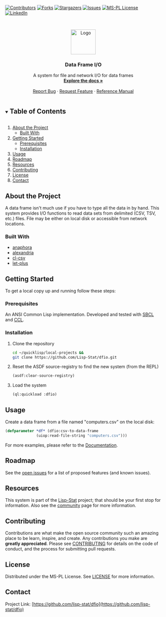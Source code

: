 
<!-- PROJECT SHIELDS -->

[![Contributors][contributors-shield]][contributors-url]
[![Forks][forks-shield]][forks-url]
[![Stargazers][stars-shield]][stars-url]
[![Issues][issues-shield]][issues-url]
[![MS-PL License][license-shield]][license-url]
[![LinkedIn][linkedin-shield]][linkedin-url]



<!-- PROJECT LOGO -->
<br />
<p align="center">
  <a href="https://github.com/lisp-stat/dfio">
    <img src="https://lisp-stat.dev/images/stats-image.svg" alt="Logo" width="80" height="80">
  </a>

  <h3 align="center">Data Frame I/O</h3>

  <p align="center">
  A system for file and network I/O for data frames
	<br />
    <a href="https://lisp-stat.dev/docs/tasks/data-frame/"><strong>Explore the docs »</strong></a>
    <br />
    <br />
    <a href="https://github.com/lisp-stat/dfio/issues">Report Bug</a>
    ·
    <a href="https://github.com/lisp-stat/dfio/issues">Request Feature</a>
    ·
    <a href="https://lisp-stat.github.io/dfio/">Reference Manual</a>
  </p>
</p>



<!-- TABLE OF CONTENTS -->
<details open="open">
  <summary><h2 style="display: inline-block">Table of Contents</h2></summary>
  <ol>
    <li>
      <a href="#about-the-project">About the Project</a>
      <ul>
        <li><a href="#built-with">Built With</a></li>
      </ul>
    </li>
    <li>
      <a href="#getting-started">Getting Started</a>
      <ul>
        <li><a href="#prerequisites">Prerequisites</a></li>
        <li><a href="#installation">Installation</a></li>
      </ul>
    </li>
    <li><a href="#usage">Usage</a></li>
    <li><a href="#roadmap">Roadmap</a></li>
	<li><a href="#resources">Resources</a></li>
    <li><a href="#contributing">Contributing</a></li>
    <li><a href="#license">License</a></li>
    <li><a href="#contact">Contact</a></li>
  </ol>
</details>



<!-- ABOUT THE PROJECT -->
## About the Project

  A data frame isn't much use if you have to type all the data in by
  hand.  This system provides I/O functions to read data sets from
  delimited (CSV, TSV, etc.) files.  File may be either on local disk
  or accessible from network locations.



### Built With

* [anaphora](https://github.com/tokenrove/anaphora)
* [alexandria](https://gitlab.common-lisp.net/alexandria/alexandria)
* [cl-csv](https://github.com/AccelerationNet/cl-csv)
* [let-plus](https://github.com/sharplispers/let-plus)


<!-- GETTING STARTED -->
## Getting Started

To get a local copy up and running follow these steps:

### Prerequisites

An ANSI Common Lisp implementation. Developed and tested with
[SBCL](https://www.sbcl.org/) and
[CCL](https://github.com/Clozure/ccl).

### Installation

1. Clone the repository
   ```sh
   cd ~/quicklisp/local-projects &&
   git clone https://github.com/Lisp-Stat/dfio.git
   ```
2. Reset the ASDF source-registry to find the new system (from the REPL)
   ```lisp
   (asdf:clear-source-registry)
   ```
3. Load the system
   ```lisp
   (ql:quickload :dfio)
   ```

<!-- USAGE EXAMPLES -->
## Usage

Create a data frame from a file named "computers.csv" on the local disk:

```lisp
(defparameter *df* (dfio:csv-to-data-frame
		      (uiop:read-file-string "computers.csv")))

```

For more examples, please refer to the
[Documentation](https://lisp-stat.dev/docs/tasks/data-frame).


<!-- ROADMAP -->
## Roadmap

See the [open issues](https://github.com/lisp-stat/dfio/issues) for a list of proposed features (and known issues).

## Resources

This system is part of the [Lisp-Stat](https://lisp-stat.dev/) project; that should be your first stop for information. Also see the <!-- [resources](https://lisp-stat.dev/resources) and -->
[community](https://lisp-stat.dev/community) page for more
information.

<!-- CONTRIBUTING -->
## Contributing

Contributions are what make the open source community such an amazing place to be learn, inspire, and create. Any contributions you make are **greatly appreciated**. Please see [CONTRIBUTING](CONTRIBUTING.md) for details on the code of conduct, and the process for submitting pull requests.

<!-- LICENSE -->
## License

Distributed under the MS-PL License. See [LICENSE](LICENSE) for more information.



<!-- CONTACT -->
## Contact

Project Link: [https://github.com/lisp-stat/dfio](https://github.com/lisp-stat/dfio)



<!-- MARKDOWN LINKS & IMAGES -->
<!-- https://www.markdownguide.org/basic-syntax/#reference-style-links -->
[contributors-shield]: https://img.shields.io/github/contributors/lisp-stat/dfio.svg?style=for-the-badge
[contributors-url]: https://github.com/lisp-stat/dfio/graphs/contributors
[forks-shield]: https://img.shields.io/github/forks/lisp-stat/dfio.svg?style=for-the-badge
[forks-url]: https://github.com/lisp-stat/dfio/network/members
[stars-shield]: https://img.shields.io/github/stars/lisp-stat/dfio.svg?style=for-the-badge
[stars-url]: https://github.com/lisp-stat/dfio/stargazers
[issues-shield]: https://img.shields.io/github/issues/lisp-stat/dfio.svg?style=for-the-badge
[issues-url]: https://github.com/lisp-stat/dfio/issues
[license-shield]: https://img.shields.io/github/license/lisp-stat/dfio.svg?style=for-the-badge
[license-url]: https://github.com/lisp-stat/dfio/blob/master/LICENSE
[linkedin-shield]: https://img.shields.io/badge/-LinkedIn-black.svg?style=for-the-badge&logo=linkedin&colorB=555
[linkedin-url]: https://www.linkedin.com/company/symbolics/
